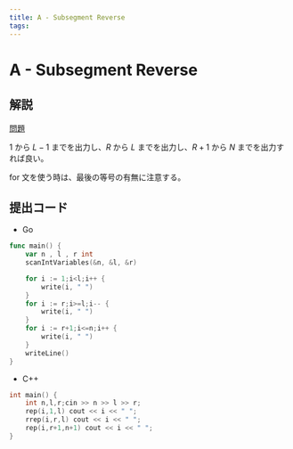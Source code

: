 ```yaml
---
title: A - Subsegment Reverse
tags:
---
```


# A - Subsegment Reverse

## 解説

[問題](https://atcoder.jp/contests/abc356/tasks/abc356_a)

$1$ から $L-1$ までを出力し、$R$ から $L$ までを出力し、$R+1$ から $N$ までを出力すれば良い。

for 文を使う時は、最後の等号の有無に注意する。

## 提出コード

- Go

```go
func main() {
	var n , l , r int
	scanIntVariables(&n, &l, &r)

	for i := 1;i<l;i++ {
		write(i, " ")
	}
	for i := r;i>=l;i-- {
		write(i, " ")
	}
	for i := r+1;i<=n;i++ {
		write(i, " ")
	}
	writeLine()
}
```

- C++

```cpp
int main() {
    int n,l,r;cin >> n >> l >> r;
    rep(i,1,l) cout << i << " ";
    rrep(i,r,l) cout << i << " ";
    rep(i,r+1,n+1) cout << i << " ";
}
```
